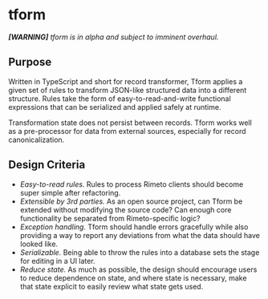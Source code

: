 # tform

_**[WARNING]** tform is in alpha and subject to imminent overhaul._ 

## Purpose

Written in TypeScript and short for record transformer, Tform applies a given set of rules to transform JSON-like structured data into a different structure. Rules take the form of easy-to-read-and-write functional expressions that can be serialized and applied safely at runtime.

Transformation state does not persist between records. Tform works well as a pre-processor for data from external sources, especially for record canonicalization.


## Design Criteria

* *Easy-to-read rules.* Rules to process Rimeto clients should become super simple after refactoring.
* *Extensible by 3rd parties.* As an open source project, can Tform be extended without modifying the source code? Can enough core functionality be separated from Rimeto-specific logic?
* *Exception handling.* Tform should handle errors gracefully while also providing a way to report any deviations from what the data should have looked like.
* *Serializable.* Being able to throw the rules into a database sets the stage for editing in a UI later.
* *Reduce state.* As much as possible, the design should encourage users to reduce dependence on state, and where state is necessary, make that state explicit to easily review what state gets used.

